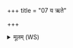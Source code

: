 +++
title = "07 य ऋते"

+++
<details><summary>मूलम् (WS)</summary>

य ऋते चिदभिश्रिषः पुरा जत्रुभ्य आतृदः ।  
सन्धाता सन्धि मघवा पुरूवसुर्निष्कर्ता विहृतं पुनः ॥ ॥ ७ ॥
</details>